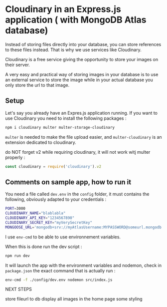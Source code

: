 # Cloudinary in an Express.js application ( with MongoDB Atlas database)


Instead of storing files directly into your database, you can store references to these files instead. That is why we use services like Cloudinary.

Cloudinary is a free service giving the opportunity to store your images on their server.

A very easy and practical way of storing images in your database is to use an external service to store the image while in your actual database you only store the url to that image.

## Setup

Let's say you already have an Expres.js application running. If you want to use Cloudinary you need to install the following packages :

```bash
npm i cloudinary multer multer-storage-cloudinary
```


`multer` is needed to make the file upload easier, and `multer-cloudinary` is an extension dedicated to cloudinary.

do NOT forget v2 while requiring cloudinary, it will not work witj multer properly :

```js
const cloudinary = require('cloudinary').v2
````


## Comments on sample app, how to run it

You need a file called `dev.env` in the `config` folder, it must contains the following, obviously adapted to your credentials :


```bash
PORT=3000
CLOUDINARY_NAME="blablabla"
CLOUDINARY_API_KEY="1234567890"
CLOUDINARY_SECRET_KEY="myVerySecretKey"
MONGOOSE_URL='mongodb+srv://myAtlasUsername:MYPASSWORD@someurl.mongodb.net/myDatabaseNAme?retryWrites=true&w=majority'

```

I use `env-cmd` to be able to use environnement variables.

When this is done run the dev script :

```bash
npm run dev
```

It will launch the app with the environment variables and nodemon, check in `package.json` the exact command that is actually run :
```bash
env-cmd -f ./config/dev.env nodemon src/index.js
```












NEXT STEPS

store fileurl to db
display all images in the home page
some styling
